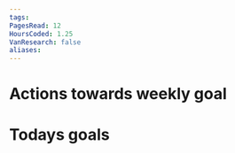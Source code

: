 ```yaml
---
tags: 
PagesRead: 12
HoursCoded: 1.25
VanResearch: false
aliases:
---
```

# Actions towards weekly goal
# Todays goals
